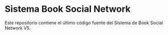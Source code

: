 # Sistema Book Social Network
Este repositorio contiene el último código fuente del Sistema de Book Social Network V5.